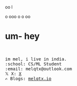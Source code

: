 
oo
l

o
ooo
o
o
oo
<h1 >um- hey</h1><br>

<p>
<samp>
    im mel, i live in india.<br>
    :school: CS/ML Student <em></em><br>
    :email:	melqtx@outlook.com <br>
     𝕏 X:  <a href="https://X.com/melqtx/">X</a> <br>
    ✍️ Blogs:  <a href="https://melqtx.github.io">melqtx.io</a> <br><br><br>
    </samp>
</p>  
